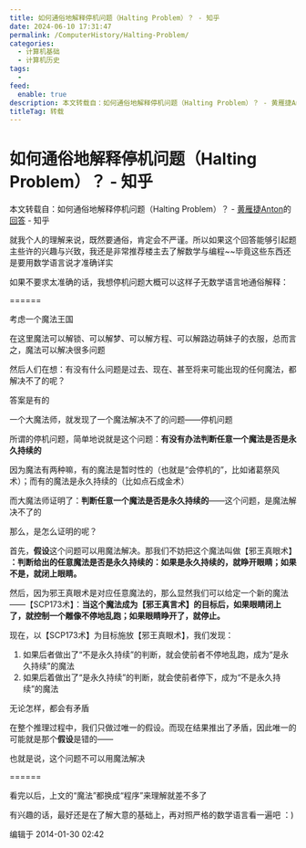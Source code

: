 ```yaml
---
title: 如何通俗地解释停机问题（Halting Problem）？ - 知乎
date: 2024-06-10 17:31:47
permalink: /ComputerHistory/Halting-Problem/
categories:
  - 计算机基础
  - 计算机历史
tags:
  - 
feed:
  enable: true
description: 本文转载自：如何通俗地解释停机问题（Halting Problem）？ - 黄雁捷Anton 的回答 - 知乎
titleTag: 转载
---
```


# 如何通俗地解释停机问题（Halting Problem）？ - 知乎

本文转载自：如何通俗地解释停机问题（Halting Problem）？ - [黄雁捷Anton](https://www.zhihu.com/people/huang-yan-jie-anton)的[回答](https://www.zhihu.com/question/20081359/answer/22043224) - 知乎

就我个人的理解来说，既然要通俗，肯定会不严谨。所以如果这个回答能够引起题主些许的兴趣与兴致，我还是非常推荐楼主去了解数学与编程\~\~毕竟这些东西还是要用数学语言说才准确详实

如果不要求太准确的话，我想停机问题大概可以这样子无数学语言地通俗解释：

\=\=\=\=\=\=

考虑一个魔法王国

在这里魔法可以解锁、可以解梦、可以解方程、可以解路边萌妹子的衣服，总而言之，魔法可以解决很多问题

然后人们在想：有没有什么问题是过去、现在、甚至将来可能出现的任何魔法，都解决不了的呢？

答案是有的

一个大魔法师，就发现了一个魔法解决不了的问题——停机问题

所谓的停机问题，简单地说就是这个问题：**有没有办法判断任意一个魔法是否是永久持续的**

因为魔法有两种嘛，有的魔法是暂时性的（也就是“会停机的”，比如诸葛祭风术）；而有的魔法是永久持续的（比如点石成金术）

而大魔法师证明了：**判断任意一个魔法是否是永久持续的**——这个问题，是魔法解决不了的

那么，是怎么证明的呢？

首先，**假设**这个问题可以用魔法解决。那我们不妨把这个魔法叫做【邪王真眼术】 **：判断给出的任意魔法是否是永久持续的：如果是永久持续的，就睁开眼睛；如果不是，就闭上眼睛。**

然后，因为邪王真眼术是对应任意魔法的，那么显然我们可以给定一个新的魔法——【SCP173术】：**当这个魔法成为【邪王真言术】的目标后，如果眼睛闭上了，就控制一个雕像不停地乱跑；如果眼睛睁开了，就停止。**

现在，以【SCP173术】为目标施放【邪王真眼术】，我们发现：

1. 如果后者做出了“不是永久持续”的判断，就会使前者不停地乱跑，成为“是永久持续”的魔法
2. 如果后着做出了“是永久持续”的判断，就会使前者停下，成为“不是永久持续”的魔法

无论怎样，都会有矛盾

在整个推理过程中，我们只做过唯一的假设。而现在结果推出了矛盾，因此唯一的可能就是那个**假设**是错的——

也就是说，这个问题不可以用魔法解决

\=\=\=\=\=\=

看完以后，上文的“魔法”都换成“程序”来理解就差不多了

有兴趣的话，最好还是在了解大意的基础上，再对照严格的数学语言看一遍吧 ：)

编辑于 2014-01-30 02:42
